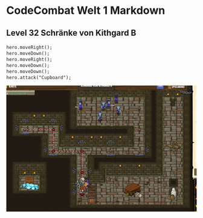 # CodeCombat Welt 1 Markdown
## Level 32 Schränke von Kithgard B 
```
hero.moveRight();
hero.moveDown();
hero.moveRight();
hero.moveDown();
hero.moveDown();
hero.attack("Cupboard");
```
![Alt text](image-35.png)